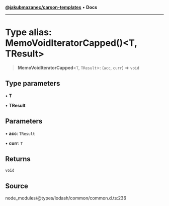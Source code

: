 [**@jakubmazanec/carson-templates**](../../../README.md) • **Docs**

---

# Type alias: MemoVoidIteratorCapped()\<T, TResult\>

> **MemoVoidIteratorCapped**\<`T`, `TResult`\>: (`acc`, `curr`) => `void`

## Type parameters

• **T**

• **TResult**

## Parameters

• **acc**: `TResult`

• **curr**: `T`

## Returns

`void`

## Source

node_modules/@types/lodash/common/common.d.ts:236
